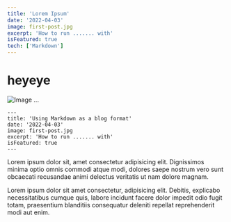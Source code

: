 ```yaml
---
title: 'Lorem Ipsum'
date: '2022-04-03'
image: first-post.jpg
excerpt: 'How to run ....... with'
isFeatured: true
tech: ['Markdown']
---
```


# heyeye

![Image ...](/portfolio/images/posts/first-post/first-post.jpg)

```text
---
title: 'Using Markdown as a blog format'
date: '2022-04-03'
image: first-post.jpg
excerpt: 'How to run ....... with'
isFeatured: true
---

```

Lorem ipsum dolor sit, amet consectetur adipisicing elit. Dignissimos minima optio omnis commodi atque modi, dolores saepe nostrum vero sunt obcaecati recusandae animi delectus veritatis ut nam dolore magnam.

Lorem ipsum dolor sit amet consectetur, adipisicing elit. Debitis, explicabo necessitatibus cumque quis, labore incidunt facere dolor impedit odio fugit totam, praesentium blanditiis consequatur deleniti repellat reprehenderit modi aut enim.
